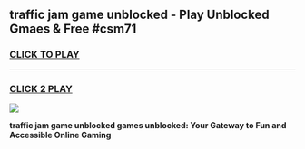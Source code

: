 
## traffic jam game unblocked - Play Unblocked Gmaes & Free #csm71
<h3>
<a href="https://news.freeplayer.one?title=traffic_jam_game_unblocked&ref=03M">CLICK TO PLAY</a></h3>
<hr>

<h3>
<a href="https://news.freeplayer.one?title=traffic_jam_game_unblocked&ref=03M">CLICK 2 PLAY</a>
  
</h3>

<a href="https://news.freeplayer.one?title=traffic_jam_game_unblocked&ref=03M"><img src="https://clearcache.store/games.png"></a>


**traffic jam game unblocked games unblocked: Your Gateway to Fun and Accessible Online Gaming**
